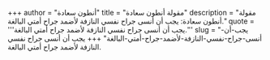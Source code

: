 +++
author = "أنطون سعادة"
title = "مقولة أنطون سعادة"
description = "مقولة أنطون سعادة: يجب أن أنسى جراح نفسي النازفة لأضمد جراح أمتي البالغة."
quote = '''يجب أن أنسى جراح نفسي النازفة لأضمد جراح أمتي البالغة.'''
slug = "يجب-أن-أنسى-جراح-نفسي-النازفة-لأضمد-جراح-أمتي-البالغة"
+++
يجب أن أنسى جراح نفسي النازفة لأضمد جراح أمتي البالغة.
